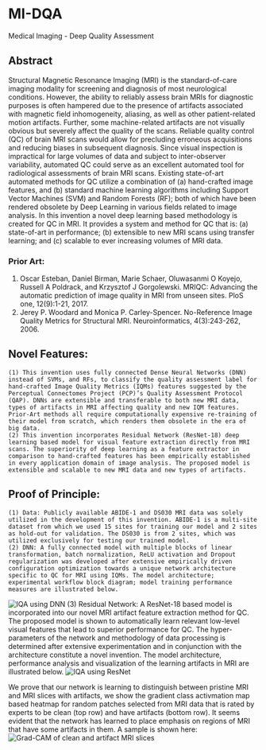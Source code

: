 # MI-DQA
Medical Imaging - Deep Quality Assessment

## Abstract
Structural Magnetic Resonance Imaging (MRI) is the standard-of-care imaging modality for screening and diagnosis of most neurological conditions. However, the ability to reliably assess brain MRIs for diagnostic purposes is often hampered due to the presence of artifacts associated with magnetic field inhomogeneity, aliasing, as well as other patient-related motion artifacts. Further, some machine-related artifacts are not visually obvious but severely affect the quality of the scans. Reliable quality control (QC) of brain MRI scans would allow for precluding erroneous acquisitions and reducing biases in subsequent diagnosis.  Since visual inspection is impractical for large volumes of data and subject to inter-observer variability, automated QC could serve as an excellent automated tool for radiological assessments of brain MRI scans. Existing state-of-art automated methods for QC utilize a combination of (a) hand-crafted image features, and (b) standard machine learning algorithms including Support Vector Machines (SVM) and Random Forests (RF); both of which have been rendered obsolete by Deep Learning in various fields related to image analysis. In this invention a novel deep learning based methodology is created for QC in MRI. It provides a system and method for QC that is: (a) state-of-art in performance; (b) extensible to new MRI scans using transfer learning; and (c) scalable to ever increasing volumes of MRI data.

### Prior Art: 
1. Oscar Esteban, Daniel Birman, Marie Schaer, Oluwasanmi O Koyejo, Russell A Poldrack, and Krzysztof J Gorgolewski. MRIQC: Advancing the automatic prediction of image quality in MRI from unseen sites. PloS one, 12(9):1-21, 2017.
2. Jerey P. Woodard and Monica P. Carley-Spencer. No-Reference Image Quality Metrics for Structural MRI. Neuroinformatics, 4(3):243-262, 2006.

## Novel Features:
    (1) This invention uses fully connected Dense Neural Networks (DNN) instead of SVMs, and RFs, to classify the quality assessment label for hand-crafted Image Quality Metrics (IQMs) features suggested by the Perceptual Connectomes Project (PCP)’s Quality Assessment Protocol (QAP). DNNs are extensible and transferable to both new MRI data, types of artifacts in MRI affecting quality and new IQM features. Prior-Art methods all require computationally expensive re-training of their model from scratch, which renders them obsolete in the era of big data.
    (2) This invention incorporates Residual Network (ResNet-18) deep learning based model for visual feature extraction directly from MRI scans. The superiority of deep learning as a feature extractor in comparison to hand-crafted features has been empirically established in every application domain of image analysis. The proposed model is extensible and scalable to new MRI data and new types of artifacts.
    
## Proof of Principle:
    (1) Data: Publicly available ABIDE-1 and DS030 MRI data was solely utilized in the development of this invention. ABIDE-1 is a multi-site dataset from which we used 15 sites for training our model and 2 sites as hold-out for validation. The DS030 is from 2 sites, which was utilized exclusively for testing our trained model.
    (2) DNN: A fully connected model with multiple blocks of linear transformation, batch normalization, ReLU activation and Dropout regularization was developed after extensive empirically driven configuration optimization towards a unique network architecture specific to QC for MRI using IQMs. The model architecture; experimental workflow block diagram; model training performance measures are illustrated below.
 ![IQA using DNN](https://www.dropbox.com/s/lo4iv76ff00dw1v/dnn.png?raw=1)
    (3) Residual Network: A ResNet-18 based model is incorporated into our novel MRI artifact feature extraction method for QC. The proposed model is shown to automatically learn relevant low-level visual features that lead to superior performance for QC. The hyper-parameters of the network and methodology of data processing is determined after extensive experimentation and in conjunction with the architecture constitute a novel invention. The model architecture, performance analysis and visualization of the learning artifacts in MRI are illustrated below.
![IQA using ResNet](https://www.dropbox.com/s/pvzcfl8jaogua7y/resnet.png?raw=1)

We prove that our network is learning to distinguish between pristine MRI and MRI slices with artifacts, we show the gradient class activmation map based heatmap for random patches selected from MRI data that is rated by experts to be clean (top row) and have artifacts (bottom row). It seems evident that the network has learned to place emphasis on regions of MRI that have some artifacts in them. A sample is shown here:
![Grad-CAM of clean and artifact MRI slices](https://www.dropbox.com/s/3v42cdna33c6xnh/networklearning.png?raw=1)
